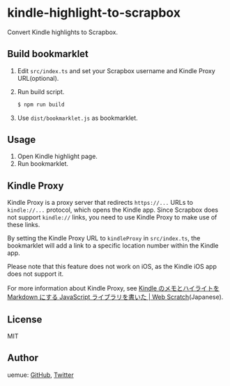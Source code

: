 # kindle-highlight-to-scrapbox

Convert Kindle highlights to Scrapbox.

## Build bookmarklet

1. Edit `src/index.ts` and set your Scrapbox username and Kindle Proxy URL(optional).
2. Run build script.

   ```bash
   $ npm run build
   ```

3. Use `dist/bookmarklet.js` as bookmarklet.

## Usage

1. Open Kindle highlight page.
2. Run bookmarklet.

## Kindle Proxy

Kindle Proxy is a proxy server that redirects `https://...` URLs to `kindle://...` protocol, which opens the Kindle app. Since Scrapbox does not support `kindle://` links, you need to use Kindle Proxy to make use of these links.

By setting the Kindle Proxy URL to `kindleProxy` in `src/index.ts`, the bookmarklet will add a link to a specific location number within the Kindle app.

Please note that this feature does not work on iOS, as the Kindle iOS app does not support it.

For more information about Kindle Proxy, see [Kindle のメモとハイライトを Markdown にする JavaScript ライブラリを書いた | Web Scratch](https://efcl.info/2022/01/29/kindle-highlight-to-markdown/)(Japanese).

## License

MIT

## Author

uemue: [GitHub](https://github.com/uemue), [Twitter](https://twitter.com/uemue)
